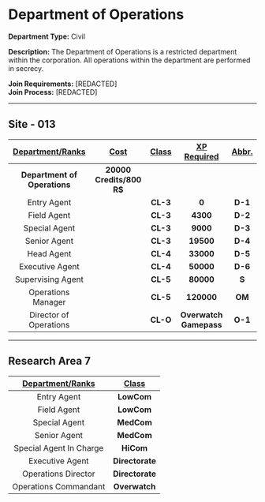 # Department of Operations

**Department Type:** Civil

**Description:** The Department of Operations is a restricted department within the corporation. All operations within the department are performed in secrecy. 

**Join Requirements:** [REDACTED]  
**Join Process:** [REDACTED]

---

## Site - 013

| **<ins>Department/Ranks</ins>** | **<ins>Cost</ins>** | **<ins>Class</ins>** | **<ins>XP Required</ins>** | **<ins>Abbr.</ins>** |
|:---:|:---:|:---:|:---:|:---:|
| **Department of Operations** | **20000 Credits/800 R$** |  |  |  |
| Entry Agent |  | **CL-3** | **0** | **D-1** |
| Field Agent |  | **CL-3** | **4300** | **D-2** |
| Special Agent |  | **CL-3** | **9000** | **D-3** |
| Senior Agent |  | **CL-3** | **19500** | **D-4** |
| Head Agent |  | **CL-4** | **33000** | **D-5** |
| Executive Agent |  | **CL-4** | **50000** | **D-6** |
| Supervising Agent |  | **CL-5** | **80000** | **S** |
| Operations Manager |  | **CL-5** | **120000** | **OM** |
| Director of Operations |  | **CL-O** | **Overwatch Gamepass** | **O-1** |

---

## Research Area 7
| **<ins>Department/Ranks</ins>** | **<ins>Class</ins>** |
|:---:|:---:|
| Entry Agent | **LowCom** |
| Field Agent | **LowCom** |
| Special Agent | **MedCom** |
| Senior Agent | **MedCom** |
| Special Agent In Charge | **HiCom** |
| Executive Agent | **Directorate** |
| Operations Director | **Directorate** |
| Operations Commandant | **Overwatch** |
